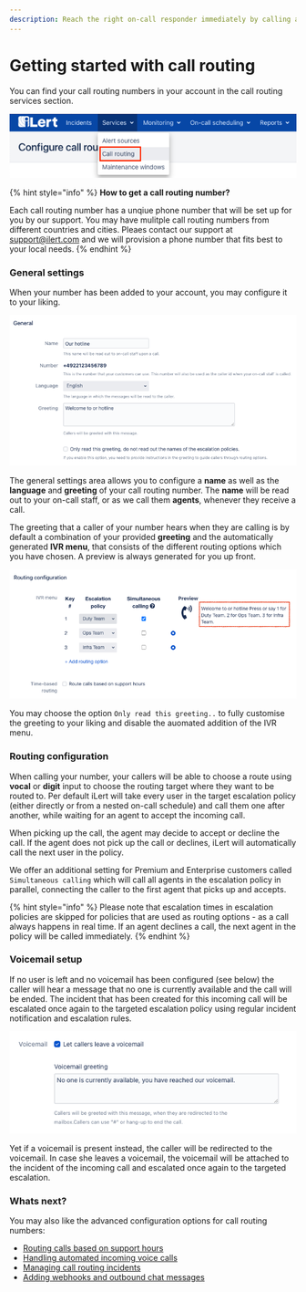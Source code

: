 ```yaml
---
description: Reach the right on-call responder immediately by calling a phone number
---
```


# Getting started with call routing

You can find your call routing numbers in your account in the call routing services section.

![](../.gitbook/assets/image%20%2818%29.png)

{% hint style="info" %}
**How to get a call routing number?**

Each call routing number has a unqiue phone number that will be set up for you by our support. You may have mulitple call routing numbers from different countries and cities. Pleaes contact our support at support@ilert.com and we will provision a phone number that fits best to your local needs.
{% endhint %}

### General settings

When your number has been added to your account, you may configure it to your liking.

![](../.gitbook/assets/image%20%2815%29.png)

The general settings area allows you to configure a **name** as well as the **language** and **greeting** of your call routing number. The **name** will be read out to your on-call staff, or as we call them **agents**, whenever they receive a call. 

The greeting that a caller of your number hears when they are calling is by default a combination of your provided **greeting** and the automatically generated **IVR menu**, that consists of the different routing options which you have chosen. A preview is always generated for you up front.

![](../.gitbook/assets/image%20%2817%29.png)

You may choose the option `Only read this greeting..` to fully customise the greeting to your liking and disable the auomated addition of the IVR menu.

### Routing configuration

When calling your number, your callers will be able to choose a route using **vocal** or **digit** input to choose the routing target where they want to be routed to. Per default iLert will take every user in the target escalation policy \(either directly or from a nested on-call schedule\) and call them one after another, while waiting for an agent to accept the incoming call.

When picking up the call, the agent may decide to accept or decline the call. If the agent does not pick up the call or declines, iLert will automatically call the next user in the policy.

We offer an additional setting for Premium and Enterprise customers called `Simultaneous calling` which will call all agents in the escalation policy in parallel, connecting the caller to the first agent that picks up and accepts.

{% hint style="info" %}
Please note that escalation times in escalation policies are skipped for policies that are used as routing options - as a call always happens in real time. If an agent declines a call, the next agent in the policy will be called immediately.
{% endhint %}

### Voicemail setup

If no user is left and no voicemail has been configured \(see below\) the caller will hear a message that no one is currently available and the call will be ended. The incident that has been created for this incoming call will be escalated once again to the targeted escalation policy using regular incident notification and escalation rules.

![](../.gitbook/assets/image%20%2811%29.png)

Yet if a voicemail is present instead, the caller will be redirected to the voicemail. In case she leaves a voicemail, the voicemail will be attached to the incident of the incoming call and escalated once again to the targeted escalation.

### Whats next?

You may also like the advanced configuration options for call routing numbers:

* [Routing calls based on support hours](routing-calls-based-on-support-hours/)
* [Handling automated incoming voice calls](handling-calls-from-automated-voice-calls.md)
* [Managing call routing incidents](managing-call-routing-incidents.md)
* [Adding webhooks and outbound chat messages](adding-webhooks-and-outbound-chat-messages.md)





